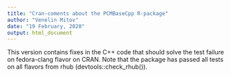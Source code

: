 ```yaml
---
title: "Cran-coments about the PCMBaseCpp R-package"
author: "Venelin Mitov"
date: "19 February, 2020"
output: html_document
---
```


This version contains fixes in the C++ code that should solve the test failure 
on fedora-clang flavor on CRAN. Note that the package has passed all tests on 
all flavors from rhub (devtools::check_rhub()). 


